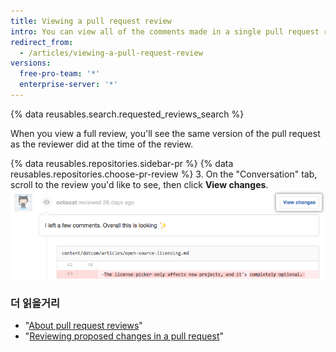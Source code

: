 ```yaml
---
title: Viewing a pull request review
intro: You can view all of the comments made in a single pull request review.
redirect_from:
  - /articles/viewing-a-pull-request-review
versions:
  free-pro-team: '*'
  enterprise-server: '*'
---
```


{% data reusables.search.requested_reviews_search %}

When you view a full review, you'll see the same version of the pull request as the reviewer did at the time of the review.

{% data reusables.repositories.sidebar-pr %}
{% data reusables.repositories.choose-pr-review %}
3. On the "Conversation" tab, scroll to the review you'd like to see, then click **View changes**. ![Review header with link to full review](/assets/images/help/pull_requests/view-full-review-view-changes.png)

### 더 읽을거리

- "[About pull request reviews](/articles/about-pull-request-reviews)"
- "[Reviewing proposed changes in a pull request](/articles/reviewing-proposed-changes-in-a-pull-request)"
